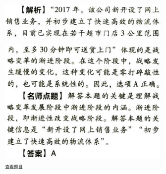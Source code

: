 ![](73e9efade5927e508b0f40eeb8153489.png)

![](77430476b4c86102c8bee62e024f4562.png)

[查看题目](../战略与战略管理.本章真题.md#7-题目)

